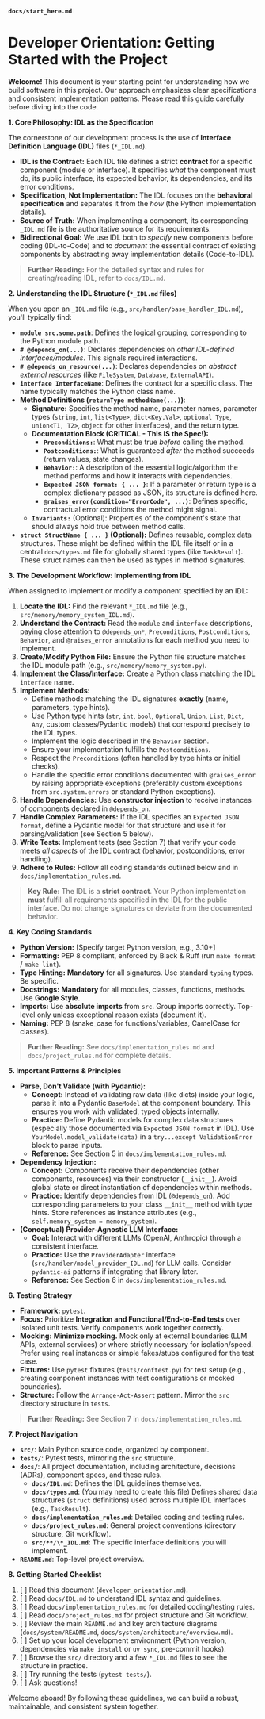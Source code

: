 **`docs/start_here.md`**

# Developer Orientation: Getting Started with the Project

**Welcome!** This document is your starting point for understanding how we build software in this project. Our approach emphasizes clear specifications and consistent implementation patterns. Please read this guide carefully before diving into the code.


**1. Core Philosophy: IDL as the Specification**

The cornerstone of our development process is the use of **Interface Definition Language (IDL)** files (`*_IDL.md`).

*   **IDL is the Contract:** Each IDL file defines a strict **contract** for a specific component (module or interface). It specifies *what* the component must do, its public interface, its expected behavior, its dependencies, and its error conditions.
*   **Specification, Not Implementation:** The IDL focuses on the **behavioral specification** and separates it from the *how* (the Python implementation details).
*   **Source of Truth:** When implementing a component, its corresponding `_IDL.md` file is the authoritative source for its requirements.
*   **Bidirectional Goal:** We use IDL both to *specify* new components before coding (IDL-to-Code) and to *document* the essential contract of existing components by abstracting away implementation details (Code-to-IDL).

> **Further Reading:** For the detailed syntax and rules for creating/reading IDL, refer to `docs/IDL.md`.

**2. Understanding the IDL Structure (`*_IDL.md` files)**

When you open an `_IDL.md` file (e.g., `src/handler/base_handler_IDL.md`), you'll typically find:

*   **`module src.some.path`**: Defines the logical grouping, corresponding to the Python module path.
*   **`# @depends_on(...)`**: Declares dependencies on *other IDL-defined interfaces/modules*. This signals required interactions.
*   **`# @depends_on_resource(...)`**: Declares dependencies on *abstract external resources* (like `FileSystem`, `Database`, `ExternalAPI`).
*   **`interface InterfaceName`**: Defines the contract for a specific class. The name typically matches the Python class name.
*   **Method Definitions (`returnType methodName(...)`)**:
    *   **Signature:** Specifies the method name, parameter names, parameter types (`string`, `int`, `list<Type>`, `dict<Key,Val>`, `optional Type`, `union<T1, T2>`, `object` for other interfaces), and the return type.
    *   **Documentation Block (CRITICAL - This IS the Spec!):**
        *   **`Preconditions:`**: What must be true *before* calling the method.
        *   **`Postconditions:`**: What is guaranteed *after* the method succeeds (return values, state changes).
        *   **`Behavior:`**: A description of the essential logic/algorithm the method performs and how it interacts with dependencies.
        *   **`Expected JSON format: { ... }`**: If a parameter or return type is a complex dictionary passed as JSON, its structure is defined here.
        *   **`@raises_error(condition="ErrorCode", ...)`**: Defines specific, contractual error conditions the method might signal.
    *   **`Invariants:`** (Optional): Properties of the component's state that should always hold true between method calls.
*   **`struct StructName { ... }` (Optional):** Defines reusable, complex data structures. These might be defined within the IDL file itself or in a central `docs/types.md` file for globally shared types (like `TaskResult`). These struct names can then be used as types in method signatures.

**3. The Development Workflow: Implementing from IDL**

When assigned to implement or modify a component specified by an IDL:

1.  **Locate the IDL:** Find the relevant `*_IDL.md` file (e.g., `src/memory/memory_system_IDL.md`).
2.  **Understand the Contract:** Read the `module` and `interface` descriptions, paying close attention to `@depends_on*`, `Preconditions`, `Postconditions`, `Behavior`, and `@raises_error` annotations for each method you need to implement.
3.  **Create/Modify Python File:** Ensure the Python file structure matches the IDL module path (e.g., `src/memory/memory_system.py`).
4.  **Implement the Class/Interface:** Create a Python class matching the IDL `interface` name.
5.  **Implement Methods:**
    *   Define methods matching the IDL signatures **exactly** (name, parameters, type hints).
    *   Use Python type hints (`str`, `int`, `bool`, `Optional`, `Union`, `List`, `Dict`, `Any`, custom classes/Pydantic models) that correspond precisely to the IDL types.
    *   Implement the logic described in the `Behavior` section.
    *   Ensure your implementation fulfills the `Postconditions`.
    *   Respect the `Preconditions` (often handled by type hints or initial checks).
    *   Handle the specific error conditions documented with `@raises_error` by raising appropriate exceptions (preferably custom exceptions from `src.system.errors` or standard Python exceptions).
6.  **Handle Dependencies:** Use **constructor injection** to receive instances of components declared in `@depends_on`.
7.  **Handle Complex Parameters:** If the IDL specifies an `Expected JSON format`, define a Pydantic model for that structure and use it for parsing/validation (see Section 5 below).
8.  **Write Tests:** Implement tests (see Section 7) that verify your code meets *all aspects* of the IDL contract (behavior, postconditions, error handling).
9.  **Adhere to Rules:** Follow all coding standards outlined below and in `docs/implementation_rules.md`.

> **Key Rule:** The IDL is a **strict contract**. Your Python implementation **must** fulfill all requirements specified in the IDL for the public interface. Do not change signatures or deviate from the documented behavior.

**4. Key Coding Standards**

*   **Python Version:** [Specify target Python version, e.g., 3.10+]
*   **Formatting:** PEP 8 compliant, enforced by Black & Ruff (run `make format` / `make lint`).
*   **Type Hinting:** **Mandatory** for all signatures. Use standard `typing` types. Be specific.
*   **Docstrings:** **Mandatory** for all modules, classes, functions, methods. Use **Google Style**.
*   **Imports:** Use **absolute imports** from `src`. Group imports correctly. Top-level only unless exceptional reason exists (document it).
*   **Naming:** PEP 8 (snake_case for functions/variables, CamelCase for classes).

> **Further Reading:** See `docs/implementation_rules.md` and `docs/project_rules.md` for complete details.

**5. Important Patterns & Principles**

*   **Parse, Don't Validate (with Pydantic):**
    *   **Concept:** Instead of validating raw data (like dicts) inside your logic, parse it into a Pydantic `BaseModel` at the component boundary. This ensures you work with validated, typed objects internally.
    *   **Practice:** Define Pydantic models for complex data structures (especially those documented via `Expected JSON format` in IDL). Use `YourModel.model_validate(data)` in a `try...except ValidationError` block to parse inputs.
    *   **Reference:** See Section 5 in `docs/implementation_rules.md`.
*   **Dependency Injection:**
    *   **Concept:** Components receive their dependencies (other components, resources) via their constructor (`__init__`). Avoid global state or direct instantiation of dependencies within methods.
    *   **Practice:** Identify dependencies from IDL (`@depends_on`). Add corresponding parameters to your class `__init__` method with type hints. Store references as instance attributes (e.g., `self.memory_system = memory_system`).
*   **(Conceptual) Provider-Agnostic LLM Interface:**
    *   **Goal:** Interact with different LLMs (OpenAI, Anthropic) through a consistent interface.
    *   **Practice:** Use the `ProviderAdapter` interface (`src/handler/model_provider_IDL.md`) for LLM calls. Consider `pydantic-ai` patterns if integrating that library later.
    *   **Reference:** See Section 6 in `docs/implementation_rules.md`.

**6. Testing Strategy**

*   **Framework:** `pytest`.
*   **Focus:** Prioritize **Integration and Functional/End-to-End tests** over isolated unit tests. Verify components work together correctly.
*   **Mocking:** **Minimize mocking.** Mock only at external boundaries (LLM APIs, external services) or where strictly necessary for isolation/speed. Prefer using real instances or simple fakes/stubs configured for the test case.
*   **Fixtures:** Use `pytest` fixtures (`tests/conftest.py`) for test setup (e.g., creating component instances with test configurations or mocked boundaries).
*   **Structure:** Follow the `Arrange-Act-Assert` pattern. Mirror the `src` directory structure in `tests`.

> **Further Reading:** See Section 7 in `docs/implementation_rules.md`.

**7. Project Navigation**

*   **`src/`**: Main Python source code, organized by component.
*   **`tests/`**: Pytest tests, mirroring the `src` structure.
*   **`docs/`**: All project documentation, including architecture, decisions (ADRs), component specs, and these rules.
    *   **`docs/IDL.md`**: Defines the IDL guidelines themselves.
    *   **`docs/types.md`**: (You may need to create this file) Defines shared data structures (`struct` definitions) used across multiple IDL interfaces (e.g., `TaskResult`).
    *   **`docs/implementation_rules.md`**: Detailed coding and testing rules.
    *   **`docs/project_rules.md`**: General project conventions (directory structure, Git workflow).
    *   **`src/**/\*_IDL.md`**: The specific interface definitions you will implement.
*   **`README.md`**: Top-level project overview.

**8. Getting Started Checklist**

1.  [ ] Read this document (`developer_orientation.md`).
2.  [ ] Read `docs/IDL.md` to understand IDL syntax and guidelines.
3.  [ ] Read `docs/implementation_rules.md` for detailed coding/testing rules.
4.  [ ] Read `docs/project_rules.md` for project structure and Git workflow.
5.  [ ] Review the main `README.md` and key architecture diagrams (`docs/system/README.md`, `docs/system/architecture/overview.md`).
6.  [ ] Set up your local development environment (Python version, dependencies via `make install` or `uv sync`, pre-commit hooks).
7.  [ ] Browse the `src/` directory and a few `*_IDL.md` files to see the structure in practice.
8.  [ ] Try running the tests (`pytest tests/`).
9.  [ ] Ask questions!

Welcome aboard! By following these guidelines, we can build a robust, maintainable, and consistent system together.
